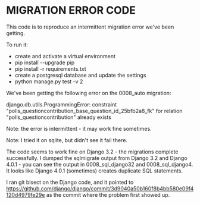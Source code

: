 MIGRATION ERROR CODE
====================

This code is to reproduce an intermittent migration error we've been getting.

To run it:
- create and activate a virtual environment
- pip install --upgrade pip
- pip install -r requirements.txt
- create a postgresql database and update the settings
- python manage.py test -v 2

We've been getting the following error on the 0008\_auto migration:

django.db.utils.ProgrammingError: constraint "polls\_questioncontribution\_base\_question\_id\_25bfb2a8\_fk" for relation "polls\_questioncontribution" already exists

Note: the error is intermittent - it may work fine sometimes.

Note: I tried it on sqlite, but didn't see it fail there.

The code seems to work fine on Django 3.2 - the migrations complete successfully. I dumped the sqlmigrate output from Django 3.2 and Django 4.0.1 - you can see the output in 0008\_sql\_django32 and 0008\_sql\_django4. It looks like Django 4.0.1 (sometimes) creates duplicate SQL statements.

I ran git bisect on the Django code, and it pointed to https://github.com/django/django/commit/3d9040a50b160f8b4bb580e09f4120d4979fe29e as the commit where the problem first showed up.
